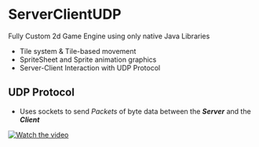 ServerClientUDP
===================

Fully Custom 2d Game Engine using only native Java Libraries
  * Tile system & Tile-based movement
  * SpriteSheet and Sprite animation graphics
  * Server-Client Interaction with UDP Protocol

## UDP Protocol ##
  * Uses sockets to send *Packets* of byte data between the ***Server*** and the ***Client***
  
[![Watch the video](https://img.https://youtu.be/Cu461UKYmCY/hqdefault.jpg)](https://youtu.be/Cu461UKYmCY)
